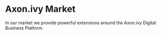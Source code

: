 # Axon.ivy Market

In our market we provide powerful extensions around the Axon.ivy Digital Business Platform.
